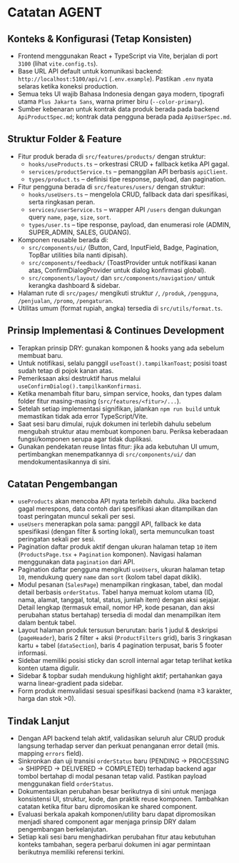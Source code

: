 # Catatan AGENT

## Konteks & Konfigurasi (Tetap Konsisten)
- Frontend menggunakan React + TypeScript via Vite, berjalan di port `3100` (lihat `vite.config.ts`).
- Base URL API default untuk komunikasi backend: `http://localhost:5100/api/v1` (`.env.example`). Pastikan `.env` nyata selaras ketika koneksi production.
- Semua teks UI wajib Bahasa Indonesia dengan gaya modern, tipografi utama `Plus Jakarta Sans`, warna primer biru (`--color-primary`).
- Sumber kebenaran untuk kontrak data produk berada pada backend `ApiProductSpec.md`; kontrak data pengguna berada pada `ApiUserSpec.md`.

## Struktur Folder & Feature
- Fitur produk berada di `src/features/products/` dengan struktur:
  - `hooks/useProducts.ts` – orkestrasi CRUD + fallback ketika API gagal.
  - `services/productService.ts` – pemanggilan API berbasis `apiClient`.
  - `types/product.ts` – definisi tipe response, payload, dan pagination.
- Fitur pengguna berada di `src/features/users/` dengan struktur:
  - `hooks/useUsers.ts` – mengelola CRUD, fallback data dari spesifikasi, serta ringkasan peran.
  - `services/userService.ts` – wrapper API `/users` dengan dukungan query `name`, `page`, `size`, `sort`.
  - `types/user.ts` – tipe response, payload, dan enumerasi role (ADMIN, SUPER_ADMIN, SALES, GUDANG).
- Komponen reusable berada di:
  - `src/components/ui/` (Button, Card, InputField, Badge, Pagination, TopBar utilities bila nanti dipisah).
  - `src/components/feedback/` (ToastProvider untuk notifikasi kanan atas, ConfirmDialogProvider untuk dialog konfirmasi global).
  - `src/components/layout/` dan `src/components/navigation/` untuk kerangka dashboard & sidebar.
- Halaman rute di `src/pages/` mengikuti struktur `/`, `/produk`, `/pengguna`, `/penjualan`, `/promo`, `/pengaturan`.
- Utilitas umum (format rupiah, angka) tersedia di `src/utils/format.ts`.

## Prinsip Implementasi & Continues Development
- Terapkan prinsip DRY: gunakan komponen & hooks yang ada sebelum membuat baru.
- Untuk notifikasi, selalu panggil `useToast().tampilkanToast`; posisi toast sudah tetap di pojok kanan atas.
- Pemeriksaan aksi destruktif harus melalui `useConfirmDialog().tampilkanKonfirmasi`.
- Ketika menambah fitur baru, simpan service, hooks, dan types dalam folder fitur masing-masing (`src/features/<fitur>/...`).
- Setelah setiap implementasi signifikan, jalankan `npm run build` untuk memastikan tidak ada error TypeScript/Vite.
- Saat sesi baru dimulai, rujuk dokumen ini terlebih dahulu sebelum mengubah struktur atau membuat komponen baru. Periksa keberadaan fungsi/komponen serupa agar tidak duplikasi.
- Gunakan pendekatan reuse lintas fitur: jika ada kebutuhan UI umum, pertimbangkan menempatkannya di `src/components/ui/` dan mendokumentasikannya di sini.

## Catatan Pengembangan
- `useProducts` akan mencoba API nyata terlebih dahulu. Jika backend gagal merespons, data contoh dari spesifikasi akan ditampilkan dan toast peringatan muncul sekali per sesi.
- `useUsers` menerapkan pola sama: panggil API, fallback ke data spesifikasi (dengan filter & sorting lokal), serta memunculkan toast peringatan sekali per sesi.
- Pagination daftar produk aktif dengan ukuran halaman tetap `10` item (`ProductsPage.tsx` + `Pagination` komponen). Navigasi halaman menggunakan data `pagination` dari API.
- Pagination daftar pengguna mengikuti `useUsers`, ukuran halaman tetap `10`, mendukung query `name` dan `sort` (kolom tabel dapat diklik).
- Modul pesanan (`SalesPage`) menampilkan ringkasan, tabel, dan modal detail berbasis `orderStatus`. Tabel hanya memuat kolom utama (ID, nama, alamat, tanggal, total, status, jumlah item) dengan aksi sejajar. Detail lengkap (termasuk email, nomor HP, kode pesanan, dan aksi perubahan status bertahap) tersedia di modal dan menampilkan item dalam bentuk tabel.
- Layout halaman produk tersusun berurutan: baris 1 judul & deskripsi (`pageHeader`), baris 2 filter + aksi (`ProductFilters` grid), baris 3 ringkasan kartu + tabel (`dataSection`), baris 4 pagination terpusat, baris 5 footer informasi.
- Sidebar memiliki posisi sticky dan scroll internal agar tetap terlihat ketika konten utama digulir.
- Sidebar & topbar sudah mendukung highlight aktif; pertahankan gaya warna linear-gradient pada sidebar.
- Form produk memvalidasi sesuai spesifikasi backend (nama ≥3 karakter, harga dan stok >0).

## Tindak Lanjut
- Dengan API backend telah aktif, validasikan seluruh alur CRUD produk langsung terhadap server dan perkuat penanganan error detail (mis. mapping `errors` field).
- Sinkronkan dan uji transisi `orderStatus` baru (PENDING → PROCESSING → SHIPPED → DELIVERED → COMPLETED) terhadap backend agar tombol bertahap di modal pesanan tetap valid. Pastikan payload menggunakan field `orderStatus`.
- Dokumentasikan perubahan besar berikutnya di sini untuk menjaga konsistensi UI, struktur, kode, dan praktik reuse komponen. Tambahkan catatan ketika fitur baru dipromosikan ke shared component.
- Evaluasi berkala apakah komponen/utility baru dapat dipromosikan menjadi shared component agar menjaga prinsip DRY dalam pengembangan berkelanjutan.
- Setiap kali sesi baru menghadirkan perubahan fitur atau kebutuhan konteks tambahan, segera perbarui dokumen ini agar permintaan berikutnya memiliki referensi terkini.
